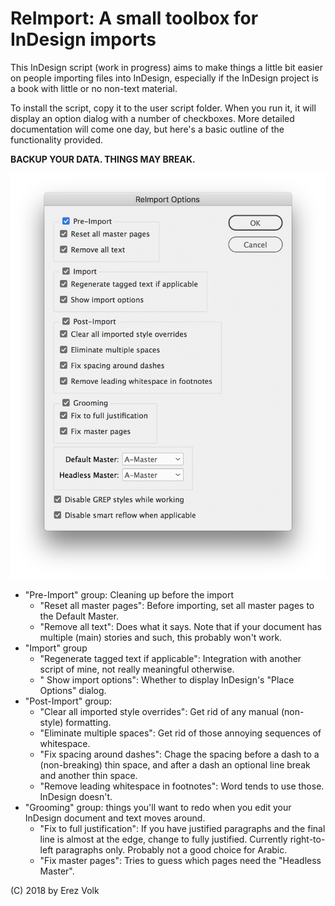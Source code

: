 # ReImport: A small toolbox for InDesign imports

This InDesign script (work in progress) aims to make things a little bit easier
on people importing files into InDesign, especially if the InDesign project is
a book with little or no non-text material.

To install the script, copy it to the user script folder. When you run it, it
will display an option dialog with a number of checkboxes.  More detailed
documentation will come one day, but here's a basic outline of the
functionality provided.

**BACKUP YOUR DATA. THINGS MAY BREAK.**

![ReImport Options](ReImport.png?raw=true)

- "Pre-Import" group: Cleaning up before the import
  - "Reset all master pages": Before importing, set all master pages to the Default Master.
  - "Remove all text": Does what it says. Note that if your document has multiple (main) stories and such, this probably won't work.
- "Import" group
  - "Regenerate tagged text if applicable": Integration with another script of mine, not really meaningful otherwise.
  - " Show import options": Whether to display InDesign's "Place Options" dialog.
- "Post-Import" group:
  - "Clear all imported style overrides": Get rid of any manual (non-style) formatting.
  - "Eliminate multiple spaces": Get rid of those annoying sequences of whitespace.
  - "Fix spacing around dashes": Chage the spacing before a dash to a (non-breaking) thin space, and after a dash an optional line break and another thin space.
  - "Remove leading whitespace in footnotes": Word tends to use those. InDesign doesn't.
- "Grooming" group: things you'll want to redo when you edit your InDesign document and text moves around.
  - "Fix to full justification": If you have justified paragraphs and the final line is almost at the edge, change to fully justified. Currently right-to-left paragraphs only. Probably not a good choice for Arabic.
  - "Fix master pages": Tries to guess which pages need the "Headless Master".

(C) 2018 by Erez Volk
